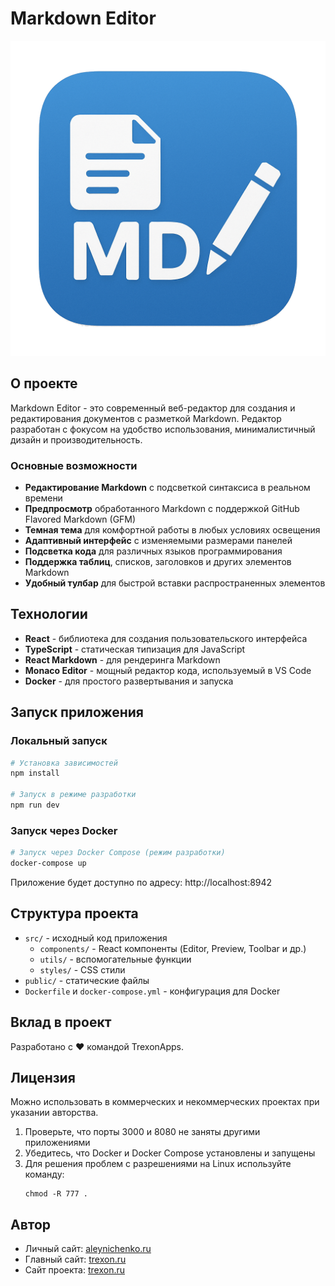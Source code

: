 # Markdown Editor

![Markdown](public/md.png)

## О проекте

Markdown Editor - это современный веб-редактор для создания и редактирования документов с разметкой Markdown. Редактор разработан с фокусом на удобство использования, минималистичный дизайн и производительность.

### Основные возможности

- **Редактирование Markdown** с подсветкой синтаксиса в реальном времени
- **Предпросмотр** обработанного Markdown с поддержкой GitHub Flavored Markdown (GFM)
- **Темная тема** для комфортной работы в любых условиях освещения
- **Адаптивный интерфейс** с изменяемыми размерами панелей
- **Подсветка кода** для различных языков программирования
- **Поддержка таблиц**, списков, заголовков и других элементов Markdown
- **Удобный тулбар** для быстрой вставки распространенных элементов

## Технологии

- **React** - библиотека для создания пользовательского интерфейса
- **TypeScript** - статическая типизация для JavaScript
- **React Markdown** - для рендеринга Markdown
- **Monaco Editor** - мощный редактор кода, используемый в VS Code
- **Docker** - для простого развертывания и запуска

## Запуск приложения

### Локальный запуск

```bash
# Установка зависимостей
npm install

# Запуск в режиме разработки
npm run dev
```

### Запуск через Docker

```bash
# Запуск через Docker Compose (режим разработки)
docker-compose up
```

Приложение будет доступно по адресу: http://localhost:8942

## Структура проекта

- `src/` - исходный код приложения
  - `components/` - React компоненты (Editor, Preview, Toolbar и др.)
  - `utils/` - вспомогательные функции
  - `styles/` - CSS стили
- `public/` - статические файлы
- `Dockerfile` и `docker-compose.yml` - конфигурация для Docker

## Вклад в проект

Разработано с ❤️ командой TrexonApps.

## Лицензия

Можно использовать в коммерческих и некоммерческих проектах при указании авторства.

1. Проверьте, что порты 3000 и 8080 не заняты другими приложениями
2. Убедитесь, что Docker и Docker Compose установлены и запущены
3. Для решения проблем с разрешениями на Linux используйте команду:
   ```
   chmod -R 777 .
   ```



## Автор

- Личный сайт: [aleynichenko.ru](https://aleynichenko.ru/)
- Главный сайт: [trexon.ru](http://trexon.ru/)
- Сайт проекта: [trexon.ru](http://md.trexon.ru)
